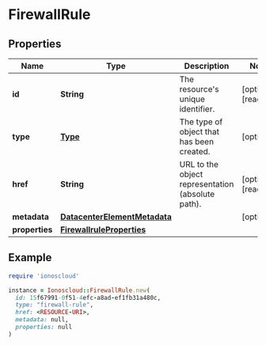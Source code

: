 # FirewallRule

## Properties

| Name | Type | Description | Notes |
| ---- | ---- | ----------- | ----- |
| **id** | **String** | The resource&#39;s unique identifier. | [optional][readonly] |
| **type** | [**Type**](Type.md) | The type of object that has been created. | [optional] |
| **href** | **String** | URL to the object representation (absolute path). | [optional][readonly] |
| **metadata** | [**DatacenterElementMetadata**](DatacenterElementMetadata.md) |  | [optional] |
| **properties** | [**FirewallruleProperties**](FirewallruleProperties.md) |  |  |

## Example

```ruby
require 'ionoscloud'

instance = Ionoscloud::FirewallRule.new(
  id: 15f67991-0f51-4efc-a8ad-ef1fb31a480c,
  type: "firewall-rule",
  href: <RESOURCE-URI>,
  metadata: null,
  properties: null
)
```

